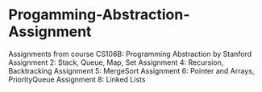 # Progamming-Abstraction-Assignment

Assignments from course CS106B: Programming Abstraction by Stanford
Assignment 2: Stack, Queue, Map, Set
Assignment 4: Recursion, Backtracking
Assignment 5: MergeSort
Assignment 6: Pointer and Arrays, PriorityQueue
Assignment 8: Linked Lists
